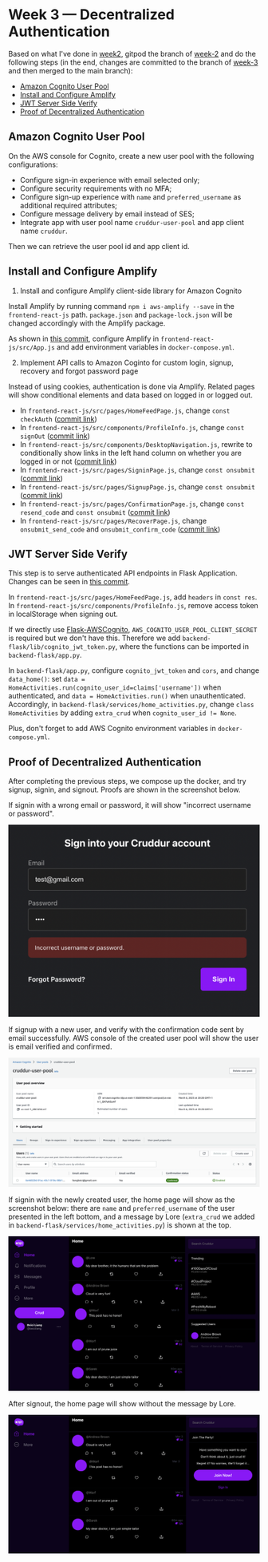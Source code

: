 # Week 3 — Decentralized Authentication

Based on what I've done in [week2](https://github.com/beiciliang/aws-bootcamp-cruddur-2023/blob/main/journal/week2.md), gitpod the branch of [week-2](https://github.com/beiciliang/aws-bootcamp-cruddur-2023/tree/week-2) and do the following steps (in the end, changes are committed to the branch of [week-3](https://github.com/beiciliang/aws-bootcamp-cruddur-2023/tree/week-3) and then merged to the main branch):

- [Amazon Cognito User Pool](#amazon-cognito-user-pool)
- [Install and Configure Amplify](#install-and-configure-amplify)
- [JWT Server Side Verify](#jwt-server-side-verify)
- [Proof of Decentralized Authentication](#proof-of-decentralized-authentication)

## Amazon Cognito User Pool

On the AWS console for Cognito, create a new user pool with the following configurations:

- Configure sign-in experience with email selected only;
- Configure security requirements with no MFA;
- Configure sign-up experience with `name` and `preferred_username` as additional required attributes;
- Configure message delivery by email instead of SES;
- Integrate app with user pool name `cruddur-user-pool` and app client name `cruddur`.

Then we can retrieve the user pool id and app client id.

## Install and Configure Amplify

1. Install and configure Amplify client-side library for Amazon Cognito

Install Amplify by running command `npm i aws-amplify --save` in the `frontend-react-js` path. `package.json` and `package-lock.json` will be changed accordingly with the Amplify package.

As shown in [this commit](https://github.com/beiciliang/aws-bootcamp-cruddur-2023/commit/7262f9653327b68d4a3088a9ca8c6272a26d1df4), configure Amplify in `frontend-react-js/src/App.js` and add environment variables in `docker-compose.yml`.

2. Implement API calls to Amazon Coginto for custom login, signup, recovery and forgot password page

Instead of using cookies, authentication is done via Amplify. Related pages will show conditional elements and data based on logged in or logged out.

- In `frontend-react-js/src/pages/HomeFeedPage.js`, change `const checkAuth` ([commit link](https://github.com/beiciliang/aws-bootcamp-cruddur-2023/commit/93157bf9f92902efd01abf3bfa2f7964869ed7b3#diff-292834603c08709370ba2559a46a774323654828319cad0f1725ab83a5f41537))
- In `frontend-react-js/src/components/ProfileInfo.js`, change `const signOut` ([commit link](https://github.com/beiciliang/aws-bootcamp-cruddur-2023/commit/93157bf9f92902efd01abf3bfa2f7964869ed7b3#diff-504ae1352ac4876beb13ebccc0a30a5e0bdbbc9016f9a1da698fb4f73f53ac4d))
- In `frontend-react-js/src/components/DesktopNavigation.js`, rewrite to conditionally show links in the left hand column on whether you are logged in or not ([commit link](https://github.com/beiciliang/aws-bootcamp-cruddur-2023/commit/3e352748a2112ebf5414141cae1e18448ed03878))
- In `frontend-react-js/src/pages/SigninPage.js`, change `const onsubmit` ([commit link](https://github.com/beiciliang/aws-bootcamp-cruddur-2023/commit/efd69562002712e24661423ab0c162bfb728ab43))
- In `frontend-react-js/src/pages/SignupPage.js`, change `const onsubmit` ([commit link](https://github.com/beiciliang/aws-bootcamp-cruddur-2023/commit/ebeefdc0bcfa2b140d6382b0307bfff4c6b25628#diff-400adc519df2c3dbec1802e573e2dbdb08cde2f2da0cb1b203e18a5a878398d1))
- In `frontend-react-js/src/pages/ConfirmationPage.js`, change `const resend_code` and `const onsubmit` ([commit link](https://github.com/beiciliang/aws-bootcamp-cruddur-2023/commit/ebeefdc0bcfa2b140d6382b0307bfff4c6b25628#diff-5cc5825850403ee1325a55220cdf3d9b19fe2efb228ad6458516c3eb45838349))
- In `frontend-react-js/src/pages/RecoverPage.js`, change `onsubmit_send_code` and `onsubmit_confirm_code` ([commit link](https://github.com/beiciliang/aws-bootcamp-cruddur-2023/commit/f346534f8f7f2f2ecf2c1ba168ff4d28aad9dcd6))

## JWT Server Side Verify

This step is to serve authenticated API endpoints in Flask Application. Changes can be seen in [this commit](https://github.com/beiciliang/aws-bootcamp-cruddur-2023/commit/ec30b6bd2875aaf7324422ee3f15f323fcee2e32).

In `frontend-react-js/src/pages/HomeFeedPage.js`, add `headers` in `const res`. In `frontend-react-js/src/components/ProfileInfo.js`, remove access token in localStorage when signing out.

If we directly use [Flask-AWSCognito](https://github.com/cgauge/Flask-AWSCognito), `AWS_COGNITO_USER_POOL_CLIENT_SECRET` is required but we don't have this. Therefore we add `backend-flask/lib/cognito_jwt_token.py`, where the functions can be imported in `backend-flask/app.py`.

In `backend-flask/app.py`, configure `cognito_jwt_token` and `cors`, and change `data_home()`: set `data = HomeActivities.run(cognito_user_id=claims['username'])` when authenticated, and `data = HomeActivities.run()` when unauthenticated. Accordingly, in `backend-flask/services/home_activities.py`, change `class HomeActivities` by adding `extra_crud` when `cognito_user_id != None`.

Plus, don't forget to add AWS Cognito environment variables in `docker-compose.yml`.

## Proof of Decentralized Authentication

After completing the previous steps, we compose up the docker, and try signup, signin, and signout. Proofs are shown in the screenshot below.

If signin with a wrong email or password, it will show "incorrect username or password".

![Proof of incorrect signin](assets/week03-signin-incorrect.png)

If signup with a new user, and verify with the confirmation code sent by email successfully. AWS console of the created user pool will show the user is email verified and confirmed.

![Proof of signup user pool](assets/week03-signup-userpool.png)

If signin with the newly created user, the home page will show as the screenshot below: there are `name` and `preferred_username` of the user presented in the left bottom, and a message by Lore (`extra_crud` we added in `backend-flask/services/home_activities.py`) is shown at the top.

![Proof of signin homepage](assets/week03-signin-homepage.png)

After signout, the home page will show without the message by Lore.

![Proof of signout homepage](assets/week03-signout-homepage.png)
